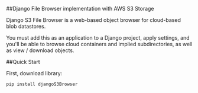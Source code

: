 ##Django File Browser implementation with AWS S3 Storage

Django S3 File Browser is a web-based object browser for cloud-based blob datastores. 

You must add this as an application to a Django project, apply settings, and you'll be able to browse cloud containers and implied subdirectories, as well as view / download objects.

##Quick Start

First, download library:

```
pip install djangoS3Browser
```


